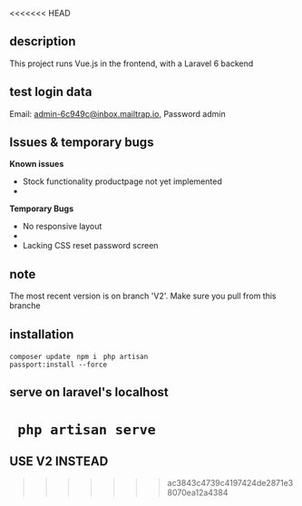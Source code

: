 <<<<<<< HEAD
## description
<p> This project runs Vue.js in the frontend, with a Laravel 6 backend</p>

## test login data
Email: admin-6c949c@inbox.mailtrap.io, 
Password admin

## Issues & temporary bugs
<p><strong>Known issues</strong><p>
<ul>
    <li>Stock functionality productpage not yet implemented<li>
</ul>

<p><strong>Temporary Bugs</strong></p>
<ul>
    <li>No responsive layout<li>
    <li>Lacking CSS reset password screen</li>
</ul>

## note
<p>The most recent version is on branch 'V2'. Make sure you pull from this branche</p>

## installation
<code>composer update</code>
<code> npm i </code>
<code>php artisan passport:install --force</code>

## serve on laravel's localhost
<code> php artisan serve</code>
=======
## USE V2 INSTEAD




>>>>>>> ac3843c4739c4197424de2871e38070ea12a4384
